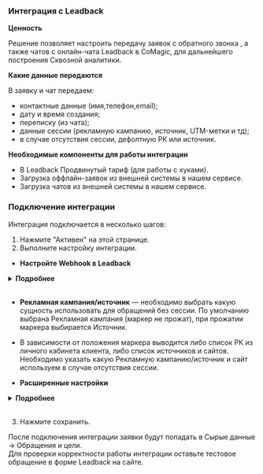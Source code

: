 ### Интеграция с Leadback <br />

**Ценность**   <br />

Решение позволяет настроить передачу заявок с обратного звонка , а также чатов с онлайн-чата Leadback в CoMagic, для дальнейшего построения Сквозной аналитики. <br />

 **Какие данные передаются**  <br />   
  
В заявку и чат передаем: <br />

- контактные данные (имя,телефон,email);
- дату и время создания;
- переписку (из чата);
- данные сессии (рекламную кампанию, источник, UTM-метки и тд);
- в случае отсутствия сессии, дефолтную РК или источник.  <br />


**Необходимые компоненты для работы интеграции**  <br />
- В Leadback Продвинутый тариф (для работы с хуками).
- Загрузка оффлайн-заявок из внешней системы в нашем сервисе.
- Загрузка чатов из внешней системы в нашем сервисе. <br />


### Подключение интеграции <br />

Интеграция подключается в несколько шагов:<br />

1. Нажмите "Активен" на этой странице. <br />
2. Выполните настройку интеграции. <br />

- **Настройте Webhook в Leadback** <br />

<details>
  <summary style="font-weight:bold;"> Подробнее </summary> <br />  
  
   - Копируем сгенерированный URL из интерфейса Маркетплейса CoMagic/UIS
   - Переходим в личный кабинет Leadback и добавляем вебхук на данный URL. Профиль -> API -> URL адрес обработчика
     ![image](leadback.gif) 
</details> 
<br />

- **Рекламная кампания/источник** — необходимо выбрать какую сущность использовать для обращений без сессии.
По умолчанию выбрана Рекламная кампания (маркер не прожат), при прожатии маркера выбирается Источник. <br />
- В зависимости от положения маркера выводится либо список РК из личного кабинета клиента, либо список источников и сайтов. Необходимо указать какую Рекламную кампанию/источник и сайт используем в случае отсутствия сессии.<br />

- **Расширенные настройки** <br />

<details>
  <summary style="font-weight:bold;"> Подробнее </summary> <br />

- **Устанавливать теги** — при прожатии маркера выведется дополнительная настройка с выбором тега(ов). Выбранный тег(и) будут проставляться на все обращения из Тильды.
- **Игнорировать сессию** — при прожатии все обращения будут загружаться принудительно в выбранную клиентом дефолтную РК или источник (в зависимости от выбранных ниже значений)

</details> 

<br />

3. Нажмите сохранить. <br />

После подключения интеграции заявки будут попадать в  Сырые данные -> Обращения и цели.  <br />
Для проверки корректности работы интеграции оставьте тестовое обращение в форме Leadback на сайте.

